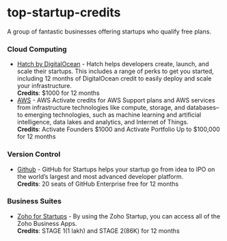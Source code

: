 # top-startup-credits
A group of fantastic businesses offering startups who qualify free plans.

### Cloud Computing
- [Hatch by DigitalOcean](https://www.digitalocean.com/hatch/) - Hatch helps developers create, launch, and scale their startups. This includes a range of perks to get you started, including 12 months of DigitalOcean credit to easily deploy and scale your infrastructure.  
  **Credits**: $1000 for 12 months
- [AWS](https://aws.amazon.com/startups) - AWS Activate credits for AWS Support plans and AWS services from infrastructure technologies like compute, storage, and databases–to emerging technologies, such as machine learning and artificial intelligence, data lakes and analytics, and Internet of Things.  
  **Credits**: Activate Founders $1000 and Activate Portfolio Up to $100,000 for 12 months


### Version Control
- [Github](https://github.com/enterprise/startups) - GitHub for Startups helps your startup go from idea to IPO on the world’s largest and most advanced developer platform.     
  **Credits**: 20 seats of GitHub Enterprise free for 12 months


### Business Suites
- [Zoho for Startups](https://www.zoho.com/startups/founders-registration.html) -   By using the Zoho Startup, you can access all of the Zoho Business Apps.   
  **Credits**: STAGE 1(1 lakh) and STAGE 2(86K) for 12 months

